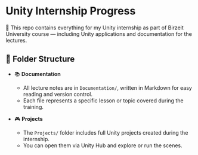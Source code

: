 # Unity Internship Progress

🍄 This repo contains everything for my Unity internship as part of Birzeit University course — including Unity applications and documentation for the lectures.  

## 📁 Folder Structure

- 📚 **Documentation**  
  *  All lecture notes are in `Documentation/`, written in Markdown for easy reading and version control.  
  *  Each file represents a specific lesson or topic covered during the training.
 
- 🎮 **Projects**  
  *  The `Projects/` folder includes full Unity projects created during the internship.  
  *  You can open them via Unity Hub and explore or run the scenes.
